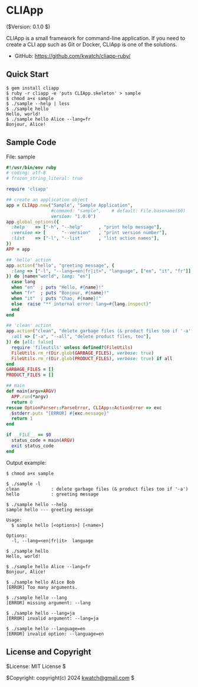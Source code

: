 CLIApp
======

($Version: 0.1.0 $)

CLIApp is a small framework for command-line application.
If you need to create a CLI app such as Git or Docker, CLIApp is one of the solutions.

* GitHub: https://github.com/kwatch/cliapp-ruby/


Quick Start
-----------

```console
$ gem install cliapp
$ ruby -r cliapp -e 'puts CLIApp.skeleton' > sample
$ chmod a+x sample
$ ./sample --help | less
$ ./sample hello
Hello, world!
$ ./sample hello Alice --lang=fr
Bonjour, Alice!
```


Sample Code
-----------

File: sample

```ruby
#!/usr/bin/env ruby
# coding: utf-8
# frozen_string_literal: true

require 'cliapp'

## create an application object
app = CLIApp.new("Sample", "Sample Application",
                 #command: "sample",    # default: File.basename($0)
                 version: "1.0.0")
app.global_options({
  :help    => ["-h", "--help"      , "print help message"],
  :version => [      "--version"   , "print version number"],
  :list    => ["-l", "--list"      , "list action names"],
})
APP = app

## 'hello' action
app.action("hello", "greeting message", {
  :lang => ["-l", "--lang=<en|fr|it>", "language", ["en", "it", "fr"]],
}) do |name="world", lang: "en"|
  case lang
  when "en"  ; puts "Hello, #{name}!"
  when "fr"  ; puts "Bonjour, #{name}!"
  when "it"  ; puts "Chao, #{name}!"
  else  raise "** internal error: lang=#{lang.inspect}"
  end
end

## 'clean' action
app.action("clean", "delete garbage files (& product files too if '-a')", {
  :all => ["-a", "--all", "delete product files, too"],
}) do |all: false|
  require 'fileutils' unless defined?(FileUtils)
  FileUtils.rm_r(Dir.glob(GARBAGE_FILES), verbose: true)
  FileUtils.rm_r(Dir.glob(PRODUCT_FILES), verbose: true) if all
end
GARBAGE_FILES = []
PRODUCT_FILES = []

## main
def main(argv=ARGV)
  APP.run(*argv)
  return 0
rescue OptionParser::ParseError, CLIApp::ActionError => exc
  $stderr.puts "[ERROR] #{exc.message}"
  return 1
end

if __FILE__ == $0
  status_code = main(ARGV)
  exit status_code
end
```

Output example:

```console
$ chmod a+x sample

$ ./sample -l
clean            : delete garbage files (& product files too if '-a')
hello            : greeting message

$ ./sample hello --help
sample hello --- greeting message

Usage:
  $ sample hello [<options>] [<name>]

Options:
  -l, --lang=<en|fr|it>  language

$ ./sample hello
Hello, world!

$ ./sample hello Alice --lang=fr
Bonjour, Alice!

$ ./sample hello Alice Bob
[ERROR] Too many arguments.

$ ./sample hello --lang
[ERROR] missing argument: --lang

$ ./sample hello --lang=ja
[ERROR] invalid argument: --lang=ja

$ ./sample hello --language=en
[ERROR] invalid option: --language=en
```


License and Copyright
---------------------

$License: MIT License $

$Copyright: copyright(c) 2024 kwatch@gmail.com $
